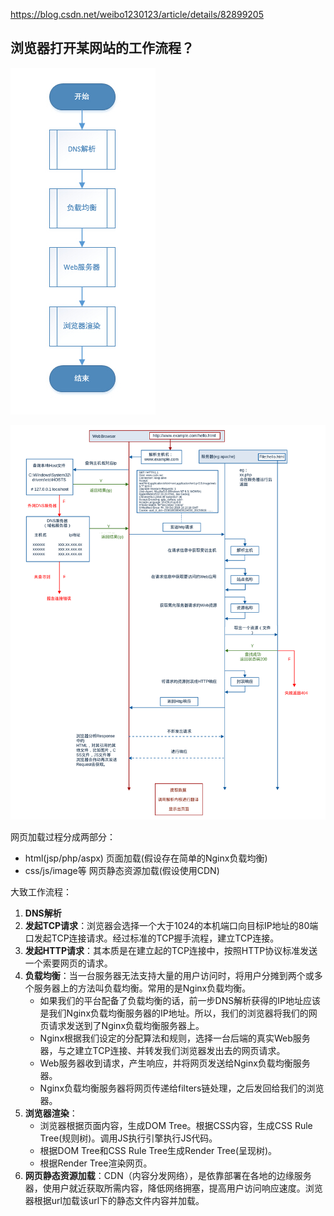 https://blog.csdn.net/weibo1230123/article/details/82899205

## 浏览器打开某网站的工作流程？

![浏览器打开某网站的工作流程](./images/浏览器打开某网站的工作流程1.jpeg)

![浏览器打开某网站的工作流程](./images/浏览器打开某网站的工作流程2.jpeg)

网页加载过程分成两部分：

- html(jsp/php/aspx) 页面加载(假设存在简单的Nginx负载均衡)
- css/js/image等 网页静态资源加载(假设使用CDN)

大致工作流程：

1. **DNS解析**
2. **发起TCP请求**：浏览器会选择一个大于1024的本机端口向目标IP地址的80端口发起TCP连接请求。经过标准的TCP握手流程，建立TCP连接。
3. **发起HTTP请求**：其本质是在建立起的TCP连接中，按照HTTP协议标准发送一个索要网页的请求。
4. **负载均衡**：当一台服务器无法支持大量的用户访问时，将用户分摊到两个或多个服务器上的方法叫负载均衡。常用的是Nginx负载均衡。
   - 如果我们的平台配备了负载均衡的话，前一步DNS解析获得的IP地址应该是我们Nginx负载均衡服务器的IP地址。所以，我们的浏览器将我们的网页请求发送到了Nginx负载均衡服务器上。
   - Nginx根据我们设定的分配算法和规则，选择一台后端的真实Web服务器，与之建立TCP连接、并转发我们浏览器发出去的网页请求。
   - Web服务器收到请求，产生响应，并将网页发送给Nginx负载均衡服务器。
   - Nginx负载均衡服务器将网页传递给filters链处理，之后发回给我们的浏览器。
5. **浏览器渲染**：
   - 浏览器根据页面内容，生成DOM Tree。根据CSS内容，生成CSS Rule Tree(规则树)。调用JS执行引擎执行JS代码。
   - 根据DOM Tree和CSS Rule Tree生成Render Tree(呈现树)。
   - 根据Render Tree渲染网页。
6. **网页静态资源加载**：CDN（内容分发网络），是依靠部署在各地的边缘服务器，使用户就近获取所需内容，降低网络拥塞，提高用户访问响应速度。浏览器根据url加载该url下的静态文件内容并加载。